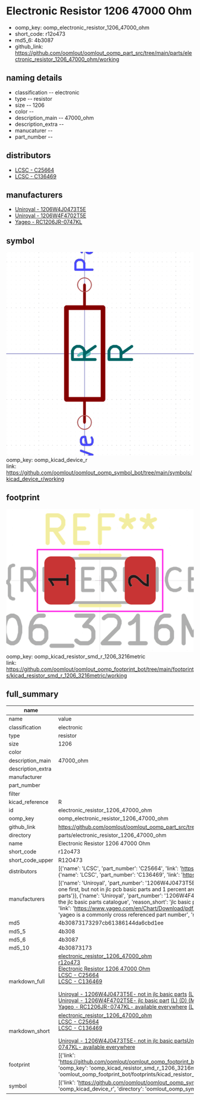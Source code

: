 # Electronic Resistor 1206 47000 Ohm

  
* oomp_key: oomp_electronic_resistor_1206_47000_ohm 
* short_code: r12o473
* md5_6: 4b3087  
* github_link: https://github.com/oomlout/oomlout_oomp_part_src/tree/main/parts/electronic_resistor_1206_47000_ohm/working  
## naming details
* classification -- electronic
* type -- resistor
* size -- 1206
* color -- 
* description_main -- 47000_ohm
* description_extra -- 
* manucaturer -- 
* part_number -- 

## distributors
* [LCSC - C25664](https://lcsc.com/product-detail/C25664.html)  
* [LCSC - C136469](https://lcsc.com/product-detail/C136469.html)  

## manufacturers
* [Uniroyal - 1206W4J0473T5E]()  
* [Uniroyal - 1206W4F4702T5E]()  
* [Yageo - RC1206JR-0747KL](https://www.yageo.com/en/Chart/Download/pdf/RC1206JR-0747KL)  

## symbol

![](symbol/0/working/working_600.png)  
oomp_key: oomp_kicad_device_r  
link: https://github.com/oomlout/oomlout_oomp_symbol_bot/tree/main/symbols/kicad_device_r/working  

## footprint

![](footprint/0/working/working_600.png)  
oomp_key: oomp_kicad_resistor_smd_r_1206_3216metric  
link: https://github.com/oomlout/oomlout_oomp_footprint_bot/tree/main/footprints/kicad_resistor_smd_r_1206_3216metric/working  

## full_summary
| name | value | 
| --- | --- | 
| name | value | 
| classification | electronic | 
| type | resistor | 
| size | 1206 | 
| color |  | 
| description_main | 47000_ohm | 
| description_extra |  | 
| manufacturer |  | 
| part_number |  | 
| filter |  | 
| kicad_reference | R | 
| id | electronic_resistor_1206_47000_ohm | 
| oomp_key | oomp_electronic_resistor_1206_47000_ohm | 
| github_link | https://github.com/oomlout/oomlout_oomp_part_src/tree/main/parts/electronic_resistor_1206_47000_ohm/working | 
| directory | parts/electronic_resistor_1206_47000_ohm | 
| name | Electronic Resistor 1206 47000 Ohm | 
| short_code | r12o473 | 
| short_code_upper | R12O473 | 
| distributors | [{'name': 'LCSC', 'part_number': 'C25664', 'link': 'https://lcsc.com/product-detail/C25664.html', 'id': 'distributor_lcsc'}, {'name': 'LCSC', 'part_number': 'C136469', 'link': 'https://lcsc.com/product-detail/C136469.html', 'id': 'distributor_lcsc'}] | 
| manufacturers | [{'name': 'Uniroyal', 'part_number': '1206W4J0473T5E', 'link': '', 'id': 'manufacturer_uniroyal', 'note': {'reason': 'did this one first, but not in jlc pcb basic parts and 1 percent are and they are the same price', 'reason_short': 'not in jlc basic parts'}}, {'name': 'Uniroyal', 'part_number': '1206W4F4702T5E', 'link': '', 'id': 'manufacturer_uniroyal', 'note': {'reason': 'in the jlc basic parts catalogue', 'reason_short': 'jlc basic part'}}, {'name': 'Yageo', 'part_number': 'RC1206JR-0747KL', 'link': 'https://www.yageo.com/en/Chart/Download/pdf/RC1206JR-0747KL', 'id': 'manufacturer_yageo', 'note': {'reason': 'yageo is a commonly cross referenced part number', 'reason_short': 'available everywhere'}}] | 
| md5 | 4b30873173297cb61386144da6cbd1ee | 
| md5_5 | 4b308 | 
| md5_6 | 4b3087 | 
| md5_10 | 4b30873173 | 
| markdown_full | [electronic_resistor_1206_47000_ohm](https://github.com/oomlout/oomlout_oomp_part_src/tree/main/parts/electronic_resistor_1206_47000_ohm/working)<br>[r12o473](https://github.com/oomlout/oomlout_oomp_part_src/tree/main/parts/electronic_resistor_1206_47000_ohm/working)<br>[Electronic Resistor 1206 47000 Ohm](https://github.com/oomlout/oomlout_oomp_part_src/tree/main/parts/electronic_resistor_1206_47000_ohm/working)<br>[LCSC - C25664<br>](https://lcsc.com/product-detail/C25664.html)[LCSC - C136469<br>](https://lcsc.com/product-detail/C136469.html)<br>[Uniroyal - 1206W4J0473T5E- not in jlc basic parts]() [(L)  ](https://www.lcsc.com/search?q=1206W4J0473T5E)[(D)  ](https://www.digikey.com/en/products?keywords=1206W4J0473T5E)[(M)  ](https://www.mouser.com/Search/Refine?Keyword=1206W4J0473T5E)[(N)  ](https://www.newark.com/search?st=1206W4J0473T5E)[(SZ)  ](https://so.szlcsc.com/global.html?k=1206W4J0473T5E)<br>[Uniroyal - 1206W4F4702T5E- jlc basic part]() [(L)  ](https://www.lcsc.com/search?q=1206W4F4702T5E)[(D)  ](https://www.digikey.com/en/products?keywords=1206W4F4702T5E)[(M)  ](https://www.mouser.com/Search/Refine?Keyword=1206W4F4702T5E)[(N)  ](https://www.newark.com/search?st=1206W4F4702T5E)[(SZ)  ](https://so.szlcsc.com/global.html?k=1206W4F4702T5E)<br>[Yageo - RC1206JR-0747KL- available everywhere](https://www.yageo.com/en/Chart/Download/pdf/RC1206JR-0747KL) [(L)  ](https://www.lcsc.com/search?q=RC1206JR-0747KL)[(D)  ](https://www.digikey.com/en/products?keywords=RC1206JR-0747KL)[(M)  ](https://www.mouser.com/Search/Refine?Keyword=RC1206JR-0747KL)[(N)  ](https://www.newark.com/search?st=RC1206JR-0747KL)[(SZ)  ](https://so.szlcsc.com/global.html?k=RC1206JR-0747KL)<br> | 
| markdown_short | [electronic_resistor_1206_47000_ohm](https://github.com/oomlout/oomlout_oomp_part_src/tree/main/parts/electronic_resistor_1206_47000_ohm/working)<br>[LCSC - C25664<br>](https://lcsc.com/product-detail/C25664.html)[LCSC - C136469<br>](https://lcsc.com/product-detail/C136469.html)<br>[Uniroyal - 1206W4J0473T5E- not in jlc basic parts]()[Uniroyal - 1206W4F4702T5E- jlc basic part]()[Yageo - RC1206JR-0747KL- available everywhere](https://www.yageo.com/en/Chart/Download/pdf/RC1206JR-0747KL) | 
| footprint | [{'link': 'https://github.com/oomlout/oomlout_oomp_footprint_bot/tree/main/foootprntss/kicad_resistor_smd_r_1206_3216metric', 'oomp_key': 'oomp_kicad_resistor_smd_r_1206_3216metric', 'directory': 'oomlout_oomp_footprint_bot/footprints/kicad_resistor_smd_r_1206_3216metric//working/working.kicad_mod'}] | 
| symbol | [{'link': 'https://github.com/oomlout/oomlout_oomp_symbol_bot/tree/main/symbols/kicad_device_r', 'oomp_key': 'oomp_kicad_device_r', 'directory': 'oomlout_oomp_symbol_bot/symbols/kicad_device_r//working/working.kicad_sym'}] | 
